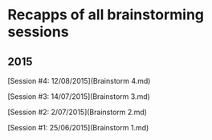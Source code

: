# Recapps of all brainstorming sessions

## 2015
[Session #4: 12/08/2015](Brainstorm 4.md)

[Session #3: 14/07/2015](Brainstorm 3.md)

[Session #2: 2/07/2015](Brainstorm 2.md)

[Session #1: 25/06/2015](Brainstorm 1.md)
